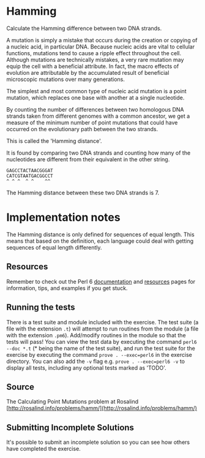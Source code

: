 # Hamming

Calculate the Hamming difference between two DNA strands.

A mutation is simply a mistake that occurs during the creation or
copying of a nucleic acid, in particular DNA. Because nucleic acids are
vital to cellular functions, mutations tend to cause a ripple effect
throughout the cell. Although mutations are technically mistakes, a very
rare mutation may equip the cell with a beneficial attribute. In fact,
the macro effects of evolution are attributable by the accumulated
result of beneficial microscopic mutations over many generations.

The simplest and most common type of nucleic acid mutation is a point
mutation, which replaces one base with another at a single nucleotide.

By counting the number of differences between two homologous DNA strands
taken from different genomes with a common ancestor, we get a measure of
the minimum number of point mutations that could have occurred on the
evolutionary path between the two strands.

This is called the 'Hamming distance'.

It is found by comparing two DNA strands and counting how many of the
nucleotides are different from their equivalent in the other string.

    GAGCCTACTAACGGGAT
    CATCGTAATGACGGCCT
    ^ ^ ^  ^ ^    ^^

The Hamming distance between these two DNA strands is 7.

# Implementation notes

The Hamming distance is only defined for sequences of equal length. This means
that based on the definition, each language could deal with getting sequences
of equal length differently.

## Resources

Remember to check out the Perl 6 [documentation](https://docs.perl6.org/) and
[resources](https://perl6.org/resources/) pages for information, tips, and
examples if you get stuck.

## Running the tests

There is a test suite and module included with the exercise.
The test suite (a file with the extension `.t`) will attempt to run routines
from the module (a file with the extension `.pm6`).
Add/modify routines in the module so that the tests will pass! You can view the
test data by executing the command `perl6 --doc *.t` (\* being the name of the
test suite), and run the test suite for the exercise by executing the command
`prove . --exec=perl6` in the exercise directory.
You can also add the `-v` flag e.g. `prove . --exec=perl6 -v` to display all
tests, including any optional tests marked as 'TODO'.

## Source

The Calculating Point Mutations problem at Rosalind [http://rosalind.info/problems/hamm/](http://rosalind.info/problems/hamm/)

## Submitting Incomplete Solutions
It's possible to submit an incomplete solution so you can see how others have completed the exercise.
